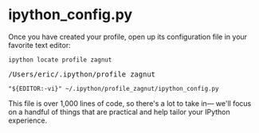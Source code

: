 # ipython_config.py

Once you have created your profile, open up its configuration file in your favorite text editor:

```
ipython locate profile zagnut
```

<pre class="output">
/Users/eric/.ipython/profile_zagnut
</pre>

```
"${EDITOR:-vi}" ~/.ipython/profile_zagnut/ipython_config.py
```

This file is over 1,000 lines of code, so there's a lot to take in— we'll focus on a handful of things that are practical and help tailor your IPython experience.

